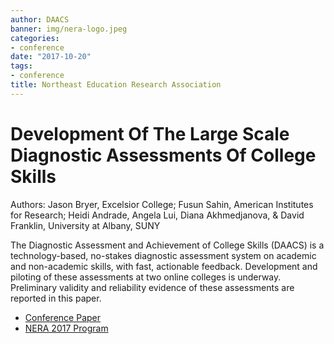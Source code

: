 ```yaml
---
author: DAACS
banner: img/nera-logo.jpeg
categories:
- conference
date: "2017-10-20"
tags:
- conference
title: Northeast Education Research Association
---
```


# Development Of The Large Scale Diagnostic Assessments Of College Skills

Authors: Jason Bryer, Excelsior College; Fusun Sahin, American Institutes for Research; Heidi Andrade, Angela Lui, Diana Akhmedjanova, & David Franklin, University at Albany, SUNY

The Diagnostic Assessment and Achievement of College Skills (DAACS) is a technology-based, no-stakes diagnostic assessment system on academic and non-academic skills, with fast, actionable feedback. Development and piloting of these assessments at two online colleges is underway. Preliminary validity and reliability evidence of these assessments are reported in this paper.

* [Conference Paper](/pdfs/NERA2017Paper.pdf)
* [NERA 2017 Program](https://www.nera-education.org/docs/NERA_2017_Final_Program.pdf)
